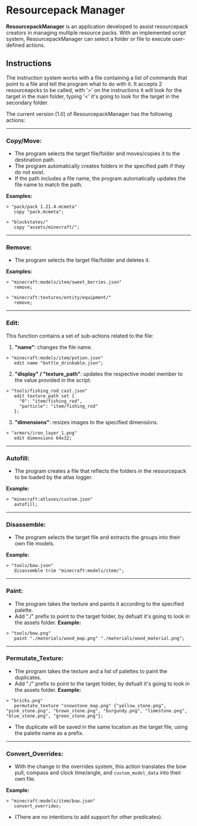 # Resourcepack Manager

**ResourcepackManager** is an application developed to assist resourcepack creators in managing multiple resource packs. With an implemented script system, ResourcepackManager can select a folder or file to execute user-defined actions.

## Instructions

The instruction system works with a file containing a list of commands that point to a file and tell the program what to do with it. It accepts 2 resourceapcks to be called,
with '>' on the instructions it will look for the target in the main folder, typing '<' it's going to look for the target in the secondary folder.

The current version (1.0) of ResourcepackManager has the following actions:

---

### **Copy/Move**:
- The program selects the target file/folder and moves/copies it to the destination path.
- The program automatically creates folders in the specified path if they do not exist.
- If the path includes a file name, the program automatically updates the file name to match the path.

**Examples:**
```
> "pack/pack 1.21.4.mcmeta"
   copy "pack.mcmeta";

> "blockstates/"
   copy "assets/minecraft/";
```

---

### **Remove**:
- The program selects the target file/folder and deletes it.

**Examples:**
```
> "minecraft:models/item/sweet_berries.json"
   remove;

> "minecraft:textures/entity/equipment/"
   remove;
```

---

### **Edit**:
This function contains a set of sub-actions related to the file:

1. **"name"**: changes the file name.
```
> "minecraft:models/item/potion.json"
   edit name "bottle_drinkable.json";
```

2. **"display" / "texture_path"**: updates the respective model member to the value provided in the script.
```
> "tools/fishing_rod_cast.json"
   edit texture_path set {
     "0": "item/fishing_rod",
     "particle": "item/fishing_rod"
   };
```

3. **"dimensions"**: resizes images to the specified dimensions.
```
> "armors/iron_layer_1.png"
   edit dimensions 64x32;
```

---

### **Autofill**:
- The program creates a file that reflects the folders in the resourcepack to be loaded by the atlas logger.

**Example:**
```
> "minecraft:atlases/custom.json"
   autofill;
```

---

### **Disassemble**:
- The program selects the target file and extracts the groups into their own file models.

**Example:**
```
> "tools/bow.json"
   disassemble trim "minecraft:models/item/";
```

---

### **Paint**:
- The program takes the texture and paints it according to the specified palette.
- Add "./" prefix to point to the target folder, by defualt it's going to look in the assets folder.
**Example:**
```
> "tools/bow.png"
   paint "./materials/wood_map.png" "./materials/wood_material.png";
```

---

### **Permutate_Texture**:
- The program takes the texture and a list of palettes to paint the duplicates.
- Add "./" prefix to point to the target folder, by defualt it's going to look in the assets folder.
**Example:**
```
> "bricks.png"
   permutate_texture "snowstone_map.png" {"yellow_stone.png", "pink_stone.png", "brown_stone.png", "burgundy.png", "limestone.png", "blue_stone.png", "green_stone.png"};
```

- The duplicate will be saved in the same location as the target file, using the palette name as a prefix.

---

### **Convert_Overrides**:
- With the change in the overrides system, this action translates the bow pull, compass and clock time/angle, and `custom_model_data` into their own file.

**Example:**
```
> "minecraft:models/item/bow.json"
   convert_overrides;
```

- (There are no intentions to add support for other predicates).
